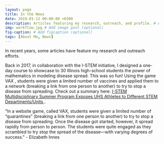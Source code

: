 ```yaml
---
layout: page
title: In the News
date: 2019-01-12 00:00:00 +0300
description: Articles featuring my research, outreach, and profile. # Add post description (optional)
img: workflow.jpg # Add image post (optional)
fig-caption: # Add figcaption (optional)
tags: [About Me, News] 
---
```


In recent years, some articles have feature my research and outreach efforts. 


Back in 2017, in collaboration with the I-STEM initiative, I designed a one-day course to showcase to 30 Illinois high-school students the power of mathematics in modeling disease spread. This was so fun! Using the game VAX , students were given a limited number of vaccines and applied them to a network (breaking a link from one person to another) to try to stop a disease from spreading. Check out a summary here: <a href = "http://istem.illinois.edu/news/istemcamp.17.html" > I-STEM Multidisciplinary Summer Program Exposes UHS Athletes to Different STEM Departments/Units </a>.

"In a website game, called VAX, students were given a limited number of “quarantines” (breaking a link from one person to another) to try to stop a disease from spreading. Once the disease got started, however, it spread rapidly from person to person. The students were quite engaged as they scrambled to try stop the spread of the disease—with varying degrees of success." -  Elizabeth Innes 




